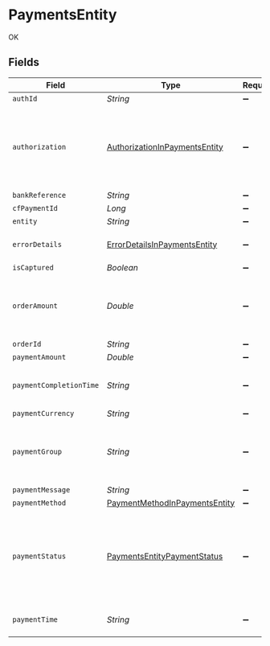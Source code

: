 # PaymentsEntity

OK


## Fields

| Field                                                                                                                                   | Type                                                                                                                                    | Required                                                                                                                                | Description                                                                                                                             |
| --------------------------------------------------------------------------------------------------------------------------------------- | --------------------------------------------------------------------------------------------------------------------------------------- | --------------------------------------------------------------------------------------------------------------------------------------- | --------------------------------------------------------------------------------------------------------------------------------------- |
| `authId`                                                                                                                                | *String*                                                                                                                                | :heavy_minus_sign:                                                                                                                      | N/A                                                                                                                                     |
| `authorization`                                                                                                                         | [AuthorizationInPaymentsEntity](../../models/shared/AuthorizationInPaymentsEntity.md)                                                   | :heavy_minus_sign:                                                                                                                      | The authorization details are present for payments which go through the preauthorization workflow. Or else this parameter will be null. |
| `bankReference`                                                                                                                         | *String*                                                                                                                                | :heavy_minus_sign:                                                                                                                      | N/A                                                                                                                                     |
| `cfPaymentId`                                                                                                                           | *Long*                                                                                                                                  | :heavy_minus_sign:                                                                                                                      | N/A                                                                                                                                     |
| `entity`                                                                                                                                | *String*                                                                                                                                | :heavy_minus_sign:                                                                                                                      | N/A                                                                                                                                     |
| `errorDetails`                                                                                                                          | [ErrorDetailsInPaymentsEntity](../../models/shared/ErrorDetailsInPaymentsEntity.md)                                                     | :heavy_minus_sign:                                                                                                                      | The error details are present only for failed payments                                                                                  |
| `isCaptured`                                                                                                                            | *Boolean*                                                                                                                               | :heavy_minus_sign:                                                                                                                      | N/A                                                                                                                                     |
| `orderAmount`                                                                                                                           | *Double*                                                                                                                                | :heavy_minus_sign:                                                                                                                      | Order amount can be different from payment amount if you collect service fee from the customer                                          |
| `orderId`                                                                                                                               | *String*                                                                                                                                | :heavy_minus_sign:                                                                                                                      | N/A                                                                                                                                     |
| `paymentAmount`                                                                                                                         | *Double*                                                                                                                                | :heavy_minus_sign:                                                                                                                      | N/A                                                                                                                                     |
| `paymentCompletionTime`                                                                                                                 | *String*                                                                                                                                | :heavy_minus_sign:                                                                                                                      | This is the time when the payment reaches its terminal state                                                                            |
| `paymentCurrency`                                                                                                                       | *String*                                                                                                                                | :heavy_minus_sign:                                                                                                                      | N/A                                                                                                                                     |
| `paymentGroup`                                                                                                                          | *String*                                                                                                                                | :heavy_minus_sign:                                                                                                                      | Type of payment group. One of ['upi', 'card', 'app', 'netbanking', 'paylater', 'cardless_emi']                                          |
| `paymentMessage`                                                                                                                        | *String*                                                                                                                                | :heavy_minus_sign:                                                                                                                      | N/A                                                                                                                                     |
| `paymentMethod`                                                                                                                         | [PaymentMethodInPaymentsEntity](../../models/shared/PaymentMethodInPaymentsEntity.md)                                                   | :heavy_minus_sign:                                                                                                                      | N/A                                                                                                                                     |
| `paymentStatus`                                                                                                                         | [PaymentsEntityPaymentStatus](../../models/shared/PaymentsEntityPaymentStatus.md)                                                       | :heavy_minus_sign:                                                                                                                      | The transaction status can be one of  ["SUCCESS", "NOT_ATTEMPTED", "FAILED", "USER_DROPPED", "VOID", "CANCELLED", "PENDING"]            |
| `paymentTime`                                                                                                                           | *String*                                                                                                                                | :heavy_minus_sign:                                                                                                                      | This is the time when the payment was initiated                                                                                         |